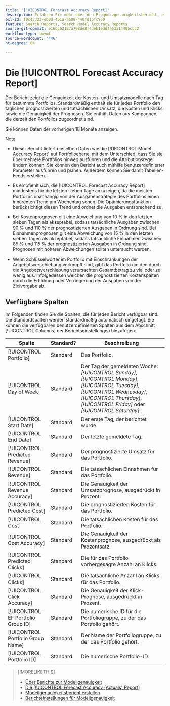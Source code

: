 ```yaml
---
title: '[!UICONTROL Forecast Accuracy Report]'
description: Erfahren Sie mehr über den Prognosegenauigkeitsbericht, einschließlich der Datenspalten.
exl-id: f0c42323-eb0d-461a-ab09-440fd1bfc960
feature: Search Reports, Search Model Accuracy Reports
source-git-commit: e16bc62127a708de8f4deb1eddfa53a14405cbc2
workflow-type: tm+mt
source-wordcount: '446'
ht-degree: 0%

---
```


# Die [!UICONTROL Forecast Accuracy Report]

Der Bericht zeigt die Genauigkeit der Kosten- und Umsatzmodelle nach Tag für bestimmte Portfolios. Standardmäßig enthält sie für jedes Portfolio den täglichen prognostizierten und tatsächlichen Umsatz, die Kosten und Klicks sowie die Genauigkeit der Prognosen. Sie enthält Daten aus Kampagnen, die derzeit den Portfolios zugeordnet sind.

Sie können Daten der vorherigen 18 Monate anzeigen.

>[!NOTE]
>
>* Dieser Bericht liefert dieselben Daten wie die [!UICONTROL Model Accuracy Report] auf Portfolioebene, mit dem Unterschied, dass Sie sie über mehrere Portfolios hinweg ausführen und die Attributionsregel ändern können. Sie können den Bericht auch mithilfe benutzerdefinierter Parameter ausführen und planen. Außerdem können Sie damit Tabellen-Feeds erstellen.
>
>* Es empfiehlt sich, die [!UICONTROL Forecast Accuracy Report] mindestens für die letzten sieben Tage anzuzeigen, da die meisten Portfolios unabhängig von der Ausgabenstrategie des Portfolios einen inhärenten Trend am Wochentag sehen. Die Optimierungsfunktion berücksichtigt diesen Trend und ordnet die Ausgaben entsprechend zu.
>
>* Bei Kostenprognosen gilt eine Abweichung von 10 % in den letzten sieben Tagen als akzeptabel, sodass tatsächliche Ausgaben zwischen 90 % und 110 % der prognostizierten Ausgaben in Ordnung sind. Bei Einnahmenprognosen gilt eine Abweichung von 15 % in den letzten sieben Tagen als akzeptabel, sodass tatsächliche Einnahmen zwischen 85 % und 115 % der prognostizierten Ausgaben in Ordnung sind. Prognosen mit höheren Abweichungen sollten untersucht werden.
>
>* Wenn Schlüsselwörter im Portfolio mit Einschränkungen der Angebotsverschiebung verknüpft sind, gibt das Portfolio um den durch die Angebotsverschiebung verursachten Gesamtbetrag zu viel oder zu wenig aus. Infolgedessen weichen die prognostizierten Kostenspalten durch die Erhöhung oder Verringerung der Ausgaben von der Zielvorgabe ab.

## Verfügbare Spalten

Im Folgenden finden Sie die Spalten, die für jeden Bericht verfügbar sind. Die Standardspalten werden standardmäßig automatisch eingefügt. Sie können die verfügbaren benutzerdefinierten Spalten aus dem Abschnitt [!UICONTROL Columns] der Berichtseinstellungen hinzufügen.

| Spalte | Standard? | Beschreibung |
|----|----|----|
| [!UICONTROL Portfolio] | Standard | Das Portfolio. |
| [!UICONTROL Day of Week] | Standard | Der Tag der gemeldeten Woche: <i>[!UICONTROL Sunday]</i>, <i>[!UICONTROL Monday]</i>, <i>[!UICONTROL Tuesday]</i>, <i>[!UICONTROL Wednesday]</i>, <i>[!UICONTROL Thursday]</i>, <i>[!UICONTROL Friday]</i> oder <i>[!UICONTROL Saturday]</i>. |
| [!UICONTROL Start Date] | Standard | Der erste Tag, der berichtet wurde. |
| [!UICONTROL End Date] | Standard | Der letzte gemeldete Tag. |
| [!UICONTROL Predicted Revenue] | Standard | Der prognostizierte Umsatz für das Portfolio. |
| [!UICONTROL Revenue] | Standard | Die tatsächlichen Einnahmen für das Portfolio. |
| [!UICONTROL Revenue Accuracy] | Standard | Die Genauigkeit der Umsatzprognose, ausgedrückt in Prozent. |
| [!UICONTROL Predicted Cost] | Standard | Die prognostizierten Kosten für das Portfolio. |
| [!UICONTROL Cost] | Standard | Die tatsächlichen Kosten für das Portfolio. |
| [!UICONTROL Cost Accuracy] | Standard | Die Genauigkeit der Kostenprognose, ausgedrückt als Prozentsatz. |
| [!UICONTROL Predicted Clicks] | Standard | Die für das Portfolio vorhergesagte Anzahl an Klicks. |
| [!UICONTROL Clicks] | Standard | Die tatsächliche Anzahl an Klicks für das Portfolio. |
| [!UICONTROL Click Accuracy] | Standard | Die Genauigkeit der Klick-Prognose, ausgedrückt in Prozent. |
| [!UICONTROL EF Portfolio Group ID] | Standard | Die numerische ID für die Portfoliogruppe, zu der das Portfolio gehört. |
| [!UICONTROL Portfolio Group Name] | Standard | Der Name der Portfoliogruppe, zu der das Portfolio gehört. |
| [!UICONTROL Portfolio ID] | Standard | Die numerische Portfolio-ID. |

>[!MORELIKETHIS]
>
>* [Über Berichte zur Modellgenauigkeit](/help/search-social-commerce/reports/management/model-accuracy/model-accuracy-report-about.md)
>* [Die [!UICONTROL Forecast Accuracy (Actuals) Report]](forecast-accuracy-actuals-report.md)
>* [Modellgenauigkeitsbericht erstellen](model-accuracy-report-generate.md)
>* [Berichteinstellungen für Modellgenauigkeit](/help/search-social-commerce/reports/management/model-accuracy/model-accuracy-report-settings.md)
